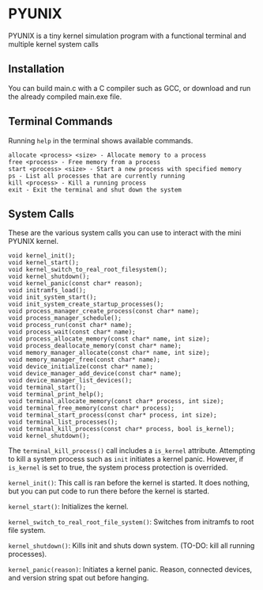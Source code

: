 # PYUNIX
PYUNIX is a tiny kernel simulation program with a functional terminal and multiple kernel system calls
## Installation
You can build main.c with a C compiler such as GCC, or download and run the already compiled main.exe file.
## Terminal Commands
Running `help` in the terminal shows available commands.
```
allocate <process> <size> - Allocate memory to a process
free <process> - Free memory from a process
start <process> <size> - Start a new process with specified memory
ps - List all processes that are currently running
kill <process> - Kill a running process
exit - Exit the terminal and shut down the system
```
## System Calls
These are the various system calls you can use to interact with the mini PYUNIX kernel.
```
void kernel_init();
void kernel_start();
void kernel_switch_to_real_root_filesystem();
void kernel_shutdown();
void kernel_panic(const char* reason);
void initramfs_load();
void init_system_start();
void init_system_create_startup_processes();
void process_manager_create_process(const char* name);
void process_manager_schedule();
void process_run(const char* name);
void process_wait(const char* name);
void process_allocate_memory(const char* name, int size);
void process_deallocate_memory(const char* name);
void memory_manager_allocate(const char* name, int size);
void memory_manager_free(const char* name);
void device_initialize(const char* name);
void device_manager_add_device(const char* name);
void device_manager_list_devices();
void terminal_start();
void terminal_print_help();
void terminal_allocate_memory(const char* process, int size);
void terminal_free_memory(const char* process);
void terminal_start_process(const char* process, int size);
void terminal_list_processes();
void terminal_kill_process(const char* process, bool is_kernel);
void kernel_shutdown();
```
The `terminal_kill_process()` call includes a `is_kernel` attribute. Attempting to kill a system process such as `init` initiates a kernel panic.
However, if `is_kernel` is set to true, the system process protection is overrided.

`kernel_init()`: This call is ran before the kernel is started. It does nothing, but you can put code to run there before the kernel is started.

`kernel_start()`: Initializes the kernel.

`kernel_switch_to_real_root_file_system()`: Switches from initramfs to root file system.

`kernel_shutdown()`: Kills init and shuts down system. (TO-DO: kill all running processes).

`kernel_panic(reason)`: Initiates a kernel panic. Reason, connected devices, and version string spat out before hanging.
